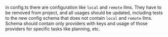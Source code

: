 in config.ts there are configuration like `local` and `remote` llms. 
They have to be removed from project, and all usages should be updated, including tests to the new config schema that does not contain `local` and `remote` llms. Schema should contain only providers with keys and usage of those providers for specific tasks like planning, etc.
